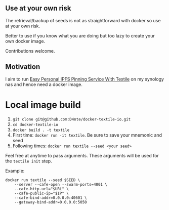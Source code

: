 
## Use at your own risk

The retrieval/backup of seeds is not as straightforward with docker so use at your own risk.

Better to use if you know what you are doing but too lazy to create your own docker image.

Contributions welcome.

## Motivation

I aim to run [Easy Personal IPFS Pinning Service With Textile](https://medium.com/textileio/easy-personal-ipfs-pinning-service-with-textile-9d366da4e420) on my synology nas and hence need a docker image.

# Local image build

1. `git clone git@github.com:D4nte/docker-textile-io.git`
2. `cd docker-textile-io` 
3. `docker build . -t textile`
4. First time: `docker run -it textile`. Be sure to save your mnemonic and seed
5. Following times: `docker run textile --seed <your seed>`

Feel free at anytime to pass arguments.
These arguments will be used for the `textile init` step.

Example:
```
docker run textile --seed $SEED \
    --server --cafe-open --swarm-ports=4001 \
    --cafe-http-url="$URL" \
    --cafe-public-ip="$IP" \
    --cafe-bind-addr=0.0.0.0:40601 \
    --gateway-bind-addr=0.0.0.0:5050 
```

